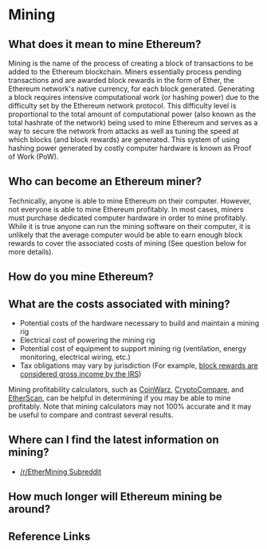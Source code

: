 # Mining

## What does it mean to mine Ethereum?
Mining is the name of the process of creating a block of transactions to be added to the Ethereum blockchain. Miners essentially process pending transactions and are awarded block rewards in the form of Ether, the Ethereum network's native currency, for each block generated. Generating a block requires intensive computational work (or hashing power) due to the difficulty set by the Ethereum network protocol. This difficulty level is proportional to the total amount of computational power (also known as the total hashrate of the network) being used to mine Ethereum and serves as a way to secure the network from attacks as well as tuning the speed at which blocks (and block rewards) are generated. This system of using hashing power generated by costly computer hardware is known as Proof of Work (PoW). 

## Who can become an Ethereum miner?
Technically, anyone is able to mine Ethereum on their computer. However, not everyone is able to mine Ethereum profitably. In most cases, miners must purchase dedicated computer hardware in order to mine profitably. While it is true anyone can run the mining software on their computer, it is unlikely that the average computer would be able to earn enough block rewards to cover the associated costs of mining (See question below for more details).

## How do you mine Ethereum?


## What are the costs associated with mining?
* Potential costs of the hardware necessary to build and maintain a mining rig 
* Electrical cost of powering the mining rig
* Potential cost of equipment to support mining rig (ventilation, energy monitoring, electrical wiring, etc.)
* Tax obligations may vary by jurisdiction (For example, [block rewards are considered gross income by the IRS](https://www.irs.gov/pub/irs-drop/n-14-21.pdf))

Mining profitability calculators, such as [CoinWarz](https://www.coinwarz.com/calculators/ethereum-mining-calculator), [CryptoCompare](https://www.cryptocompare.com/mining/calculator/eth?HashingPower=20&HashingUnit=MH%2Fs&PowerConsumption=140&CostPerkWh=0.12&MiningPoolFee=1), and [EtherScan](https://etherscan.io/ether-mining-calculator), can be helpful in determining if you may be able to mine profitably. Note that mining calculators may not 100% accurate and it may be useful to compare and contrast several results.

## Where can I find the latest information on mining?
* [/r/EtherMining Subreddit](https://www.reddit.com/r/EtherMining/)


## How much longer will Ethereum mining be around?


## Reference Links

